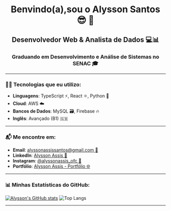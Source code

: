 <h1 align="center">Benvindo(a),sou o Alysson Santos 😎 🍷</h1>

<h2 align="center">Desenvolvedor Web & Analista de Dados 💻📊</h2>
<h3 align="center">Graduando em Desenvolvimento e Análise de Sistemas no SENAC 🎓</h3>

<hr>

### 🧑‍💻 Tecnologias que eu utilizo:

- **Linguagens**: TypeScript ⚡, React ⚛️, Python 🐍
- **Cloud**: AWS ☁️
- **Bancos de Dados**: MySQL 🗃️, Firebase 🔥
- **Inglês**: Avançado (B1) 🇬🇧

<hr>

### 📬 Me encontre em:

- **Email**: [alyssonassissantos@gmail.com 📧](mailto:alyssonassissantos@gmail.com)
- **LinkedIn**: [Alysson Assis 🔗](https://www.linkedin.com/in/alysson-assis-987009249/)
- **Instagram**: [@alyssonassis_ofc 📸](https://www.instagram.com/alyssonassis_ofc/)
- **Portfólio**: [Alysson Assis - Portfólio 🌐](https://alysson-assis.github.io/My-Portfolio/)

<hr>

### 📊 Minhas Estatísticas do GitHub:

[![Alysson's GitHub stats](https://github-readme-stats.vercel.app/api?username=Alysson-Assis)](https://github.com/Alysson-Assis/github-readme-stats)
![Top Langs](https://github-readme-stats.vercel.app/api/top-langs/?username=Alysson-Assis&layout=compact)

<hr>
